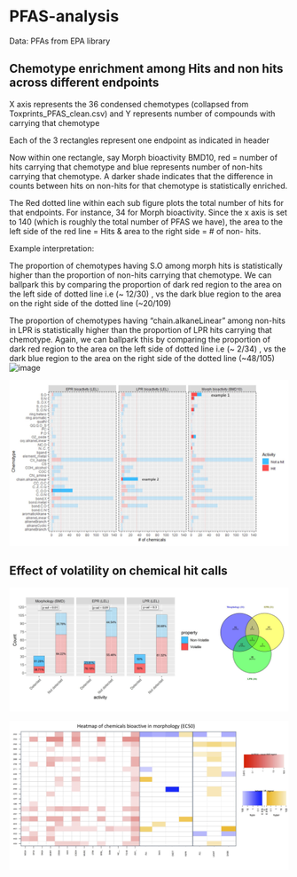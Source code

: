 # PFAS-analysis

Data: PFAs from EPA library

<Upload figures with higher resolution>
  
 ## Chemotype enrichment among Hits and non hits across different endpoints
  
X axis represents the 36 condensed chemotypes (collapsed from Toxprints_PFAS_clean.csv) and Y represents number of compounds with carrying that chemotype

Each of the 3 rectangles represent one endpoint as indicated in header

Now within one rectangle, say Morph bioactivity BMD10, red = number of hits carrying that chemotype and blue represents number of non-hits carrying that chemotype. A darker shade indicates that the difference in counts between hits on non-hits for that chemotype is statistically enriched.

The Red dotted line within each sub figure plots the total number of hits for that endpoints. For instance, 34 for Morph bioactivity. Since the x axis is set to 140 (which is roughly the total number of PFAS we have), the area to the left side of the red line = Hits & area to the right side = # of non- hits. 

Example interpretation: 

The proportion of chemotypes having S.O among morph hits is statistically higher than the proportion of non-hits carrying that chemotype. We can ballpark this by comparing the proportion of dark red region to the area on the left side of dotted line i.e (~ 12/30) , vs the dark blue region to the area on the right side of the dotted line (~20/109) 

 The proportion of chemotypes having    “chain.alkaneLinear” among non-hits in LPR is statistically higher than the proportion of LPR hits carrying that chemotype. Again, we can ballpark this by comparing the proportion of dark red region to the area on the left side of dotted line i.e (~ 2/34) , vs the dark blue region to the area on the right side of the dotted line (~48/105) 
![image](https://user-images.githubusercontent.com/55261500/117691818-51264d80-b18a-11eb-837e-c76c85b2e7eb.png)


![flowchart](https://github.com/pthunga/PFAS-analysis/blob/main/chemotype.JPG)

## Effect of volatility on chemical hit calls

![flowchart](https://github.com/pthunga/PFAS-analysis/blob/main/volatility.JPG)

![flowchart](https://github.com/pthunga/PFAS-analysis/blob/main/morph_heatmap.JPG)

